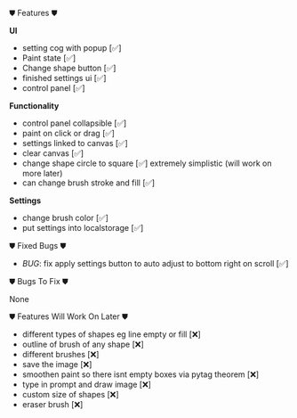 ⛊ Features ⛊

**UI**
- setting cog with popup [✅]
- Paint state [✅]
- Change shape button [✅] 
- finished settings ui [✅]
- control panel [✅]

**Functionality**
- control panel collapsible [✅]
- paint on click or drag [✅]
- settings linked to canvas [✅]
- clear canvas [✅]
- change shape circle to square [✅] extremely simplistic (will work on more later)
- can change brush stroke and fill [✅]

**Settings**
- change brush color [✅]
- put settings into localstorage [✅]

⛊ Fixed Bugs ⛊

- *BUG*: fix apply settings button to auto adjust to bottom right on scroll [✅]

⛊ Bugs To Fix ⛊

None

⛊ Features Will Work On Later ⛊

- different types of shapes eg line empty or fill [❌]
- outline of brush of any shape [❌]
- different brushes [❌]
- save the image [❌]
- smoothen paint so there isnt empty boxes via pytag theorem [❌]
- type in prompt and draw image [❌]
- custom size of shapes [❌]
- eraser brush [❌]